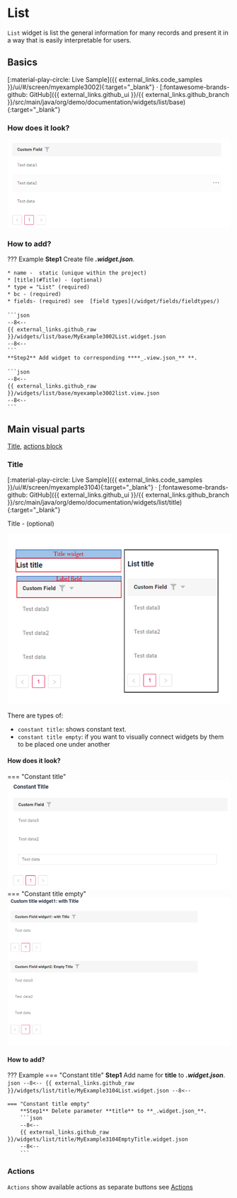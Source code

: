 # List
 
`List` widget is list the general information for many records and present it in a way that is easily interpretable  for users.

## Basics
[:material-play-circle: Live Sample]({{ external_links.code_samples }}/ui/#/screen/myexample3002){:target="_blank"} ·
[:fontawesome-brands-github: GitHub]({{ external_links.github_ui }}/{{ external_links.github_branch }}/src/main/java/org/demo/documentation/widgets/list/base){:target="_blank"}
### How does it look?
![list.png](list.png)

###  <a id="Howtoaddbacis">How to add?</a> 
??? Example
    **Step1** Create file **_.widget.json_**.

    * name -  static (unique within the project)
    * [title](#Title) - (optional) 
    * type = "List" (required)
    * bc - (required)
    * fields- (required) see  [field types](/widget/fields/fieldtypes/)  

    ```json
    --8<--
    {{ external_links.github_raw }}/widgets/list/base/MyExample3002List.widget.json
    --8<--
    ```
    **Step2** Add widget to corresponding ****_.view.json_** **.

    ```json
    --8<--
    {{ external_links.github_raw }}/widgets/list/base/myexample3002list.view.json
    --8<--
    ```

## Main visual parts
[Title](#Title), [actions block](#Showcondition)
### <a id="Title">Title</a>
[:material-play-circle: Live Sample]({{ external_links.code_samples }}/ui/#/screen/myexample3104){:target="_blank"} ·
[:fontawesome-brands-github: GitHub]({{ external_links.github_ui }}/{{ external_links.github_branch }}/src/main/java/org/demo/documentation/widgets/list/title){:target="_blank"}

Title - (optional)

![listwidgetinf.png](listwidgetinf.png)    

There are types of:

* `constant title`: shows constant text.
* `constant title empty`: if you want to visually connect widgets by  them to be placed one under another
 
#### How does it look?
=== "Constant title"
    ![consttitle.png](consttitle.png)
=== "Constant title empty"
    ![empytitle.png](empytitle.png)
 
#### How to add?
??? Example
    === "Constant title"
        **Step1** Add name for **title** to **_.widget.json_**.
        ```json
        --8<--
        {{ external_links.github_raw }}/widgets/list/title/MyExample3104List.widget.json
        --8<--
        ```
    
    === "Constant title empty"
        **Step1** Delete parameter **title** to **_.widget.json_**.
        ```json
        --8<--
        {{ external_links.github_raw }}/widgets/list/title/MyExample3104EmptyTitle.widget.json
        --8<--
        ```
 
<!-- 
###  <a id="Showcondition">Show condition</a> 
* `no show condition - recommended`: widget always visible

  [:material-play-circle: Live Sample]({{ external_links.code_samples }}/ui/#/screen/myexample3000){:target="_blank"} ·
  [:fontawesome-brands-github: GitHub]({{ external_links.github_ui }}/{{ external_links.github_branch }}/src/main/java/org/demo/documentation/widgets/form/base){:target="_blank"}

* `show condition by current entity`: condition can include boolean expression depending on current entity fields. Field updates will trigger condition recalculation only on save or if field is force active

  [:material-play-circle: Live Sample]({{ external_links.code_samples }}/ui/#/screen/myexample3005/view/myexample3005showcondform){:target="_blank"} ·
  [:fontawesome-brands-github: GitHub]({{ external_links.github_ui }}/{{ external_links.github_branch }}/src/main/java/org/demo/documentation/widgets/form/showcondition/bycurrententity){:target="_blank"}

* `show condition by parent entity`: condition can include boolean expression depending on parent entity. Parent field updates will trigger condition recalculation only on save or if field is force active shown on same view

  [:material-play-circle: Live Sample]({{ external_links.code_samples }}/ui/#/screen/myexample3005/view/myexample3007showcondform){:target="_blank"} ·
  [:fontawesome-brands-github: GitHub]({{ external_links.github_ui }}/{{ external_links.github_branch }}/src/main/java/org/demo/documentation/widgets/form/showcondition/byparententity){:target="_blank"}

!!! tip
    It is recommended not to use `Show condition` when possible, because wide usage of this feature makes application hard to support.


#### How does it look?
=== "no show condition"
    ![list.png](list.png)
=== "show condition by current entity"
    ![show_cond_current.gif](show_cond_current.gif)
=== "show condition by parent entity"
    ![show_cond.gif](show_cond.gif)

#### How to add?
??? Example
    * key -  static  
    * sequence -  
    * bcName - (required)
    * params { fieldKey } - (required) name field with show condition
    * params { value } - (required)  show condition

    === "no show condition"
        see [Basics](#Howtoaddbacis)
    === "show condition by current entity"
        **Step1** Add **showCondition** to **_.widget.json_**.
        ```json
        --8<--
        {{ external_links.github_raw }}/widgets/list/showcondition/bycurrententity/MyExample31012.widget.json
        --8<--
        ```
    === "show condition by parent entity"
        **Step1** Add **showCondition** to **_.widget.json_**.
        ```json
        --8<--
        {{ external_links.github_raw }}/widgets/list/showcondition/byparententity/child/MyExample3107.widget.json
        --8<--
        ```
-->

### Actions
`Actions` show available actions as separate buttons
see [Actions](/features/element/actions/actions)

 